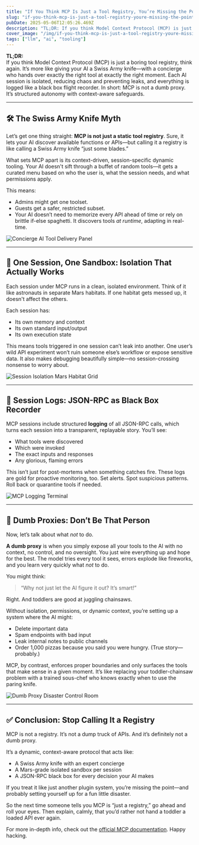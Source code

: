 ```yaml
---
title: "If You Think MCP Is Just a Tool Registry, You’re Missing the Point"
slug: "if-you-think-mcp-is-just-a-tool-registry-youre-missing-the-point-5982"
pubDate: 2025-05-06T12:05:26.469Z
description: "TL;DR: If you think Model Context Protocol (MCP) is just a boring tool registry, think again. It’s..."
cover_image: "/img/if-you-think-mcp-is-just-a-tool-registry-youre-missing-the-point-5982/cover-https-3a-2f-2fdev-to-uploads-s3-amazonaws-com-2fuploads-2farticles-2f6d0vfswfzmmtth0y1uov.png"
tags: ["llm", "ai", "tooling"]
---
```


**TL;DR:**  
If you think Model Context Protocol (MCP) is just a boring tool registry, think again. It’s more like giving your AI a Swiss Army knife—with a concierge who hands over exactly the right tool at exactly the right moment. Each AI session is isolated, reducing chaos and preventing leaks, and everything is logged like a black box flight recorder. 
In short: MCP is not a dumb proxy. It’s structured autonomy with context-aware safeguards.

---

## 🛠 The Swiss Army Knife Myth

Let’s get one thing straight: **MCP is not just a static tool registry**. Sure, it lets your AI discover available functions or APIs—but calling it a registry is like calling a Swiss Army knife “just some blades.”

What sets MCP apart is its context-driven, session-specific dynamic tooling. Your AI doesn't sift through a buffet of random tools—it gets a curated menu based on who the user is, what the session needs, and what permissions apply.

This means:
- Admins might get one toolset.
- Guests get a safer, restricted subset.
- Your AI doesn’t need to memorize every API ahead of time or rely on brittle if-else spaghetti. It discovers tools *at runtime*, adapting in real-time.

![Concierge AI Tool Delivery Panel](/img/if-you-think-mcp-is-just-a-tool-registry-youre-missing-the-point-5982/n6exliewrg1un68e1zcg.png) 

---

## 🧪 One Session, One Sandbox: Isolation That Actually Works

Each session under MCP runs in a clean, isolated environment. Think of it like astronauts in separate Mars habitats. If one habitat gets messed up, it doesn't affect the others.

Each session has:
- Its own memory and context  
- Its own standard input/output  
- Its own execution state  

This means tools triggered in one session can’t leak into another. One user’s wild API experiment won’t ruin someone else’s workflow or expose sensitive data. It also makes debugging beautifully simple—no session-crossing nonsense to worry about.

![Session Isolation Mars Habitat Grid](/img/if-you-think-mcp-is-just-a-tool-registry-youre-missing-the-point-5982/2cwbzoxxvsm2dtdpg1bo.png)


---

## 📼 Session Logs: JSON-RPC as Black Box Recorder

MCP sessions include structured **logging** of all JSON-RPC calls, which turns each session into a transparent, replayable story. You’ll see:

- What tools were discovered  
- Which were invoked  
- The exact inputs and responses  
- Any glorious, flaming errors  

This isn’t just for post-mortems when something catches fire. These logs are gold for proactive monitoring, too. Set alerts. Spot suspicious patterns. Roll back or quarantine tools if needed.

![MCP Logging Terminal](/img/if-you-think-mcp-is-just-a-tool-registry-youre-missing-the-point-5982/w3or27eajt3e0h8rs38m.png)

---

## 🚨 Dumb Proxies: Don’t Be That Person

Now, let’s talk about what *not* to do.

**A dumb proxy** is when you simply expose all your tools to the AI with no context, no control, and no oversight. You just wire everything up and hope for the best. The model tries every tool it sees, errors explode like fireworks, and you learn very quickly what *not* to do.

You might think:  
> “Why not just let the AI figure it out? It’s smart!”

Right. And toddlers are good at juggling chainsaws.

Without isolation, permissions, or dynamic context, you’re setting up a system where the AI might:
- Delete important data  
- Spam endpoints with bad input  
- Leak internal notes to public channels  
- Order 1,000 pizzas because you said you were hungry. (True story—probably.)

MCP, by contrast, enforces proper boundaries and only surfaces the tools that make sense in a given moment. It’s like replacing your toddler-chainsaw problem with a trained sous-chef who knows exactly when to use the paring knife.

![Dumb Proxy Disaster Control Room](/img/if-you-think-mcp-is-just-a-tool-registry-youre-missing-the-point-5982/sf8np509d8dxa9pnyhgi.png)

---

## ✅ Conclusion: Stop Calling It a Registry

MCP is not a registry. It’s not a dump truck of APIs. And it’s definitely not a dumb proxy.

It’s a dynamic, context-aware protocol that acts like:
- A Swiss Army knife with an expert concierge  
- A Mars-grade isolated sandbox per session  
- A JSON-RPC black box for every decision your AI makes  

If you treat it like just another plugin system, you’re missing the point—and probably setting yourself up for a fun little disaster.

So the next time someone tells you MCP is “just a registry,” go ahead and roll your eyes. Then explain, calmly, that you’d rather not hand a toddler a loaded API ever again.

For more in-depth info, check out the [official MCP documentation](https://modelcontextprotocol.io/introduction). Happy hacking.
